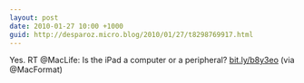 ```yaml
---
layout: post
date: 2010-01-27 10:00 +1000
guid: http://desparoz.micro.blog/2010/01/27/t8298769917.html
---
```

Yes. RT @MacLife: Is the iPad a computer or a peripheral? [bit.ly/b8y3eo](http://bit.ly/b8y3eo) (via @MacFormat)
